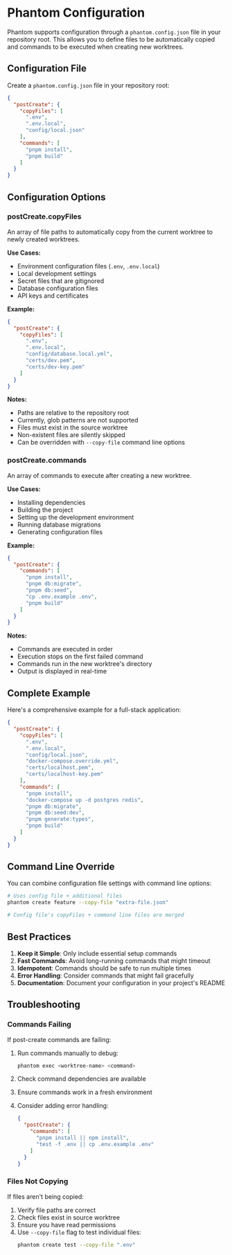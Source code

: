 # Phantom Configuration

Phantom supports configuration through a `phantom.config.json` file in your repository root. This allows you to define files to be automatically copied and commands to be executed when creating new worktrees.

## Configuration File

Create a `phantom.config.json` file in your repository root:

```json
{
  "postCreate": {
    "copyFiles": [
      ".env",
      ".env.local",
      "config/local.json"
    ],
    "commands": [
      "pnpm install",
      "pnpm build"
    ]
  }
}
```

## Configuration Options

### postCreate.copyFiles

An array of file paths to automatically copy from the current worktree to newly created worktrees.

**Use Cases:**
- Environment configuration files (`.env`, `.env.local`)
- Local development settings
- Secret files that are gitignored
- Database configuration files
- API keys and certificates

**Example:**
```json
{
  "postCreate": {
    "copyFiles": [
      ".env",
      ".env.local",
      "config/database.local.yml",
      "certs/dev.pem",
      "certs/dev-key.pem"
    ]
  }
}
```

**Notes:**
- Paths are relative to the repository root
- Currently, glob patterns are not supported
- Files must exist in the source worktree
- Non-existent files are silently skipped
- Can be overridden with `--copy-file` command line options

### postCreate.commands

An array of commands to execute after creating a new worktree.

**Use Cases:**
- Installing dependencies
- Building the project
- Setting up the development environment
- Running database migrations
- Generating configuration files

**Example:**
```json
{
  "postCreate": {
    "commands": [
      "pnpm install",
      "pnpm db:migrate",
      "pnpm db:seed",
      "cp .env.example .env",
      "pnpm build"
    ]
  }
}
```

**Notes:**
- Commands are executed in order
- Execution stops on the first failed command
- Commands run in the new worktree's directory
- Output is displayed in real-time

## Complete Example

Here's a comprehensive example for a full-stack application:

```json
{
  "postCreate": {
    "copyFiles": [
      ".env",
      ".env.local",
      "config/local.json",
      "docker-compose.override.yml",
      "certs/localhost.pem",
      "certs/localhost-key.pem"
    ],
    "commands": [
      "pnpm install",
      "docker-compose up -d postgres redis",
      "pnpm db:migrate",
      "pnpm db:seed:dev",
      "pnpm generate:types",
      "pnpm build"
    ]
  }
}
```

## Command Line Override

You can combine configuration file settings with command line options:

```bash
# Uses config file + additional files
phantom create feature --copy-file "extra-file.json"

# Config file's copyFiles + command line files are merged
```

## Best Practices

1. **Keep it Simple**: Only include essential setup commands
2. **Fast Commands**: Avoid long-running commands that might timeout
3. **Idempotent**: Commands should be safe to run multiple times
4. **Error Handling**: Consider commands that might fail gracefully
5. **Documentation**: Document your configuration in your project's README

## Troubleshooting

### Commands Failing

If post-create commands are failing:

1. Run commands manually to debug:
   ```bash
   phantom exec <worktree-name> <command>
   ```

2. Check command dependencies are available
3. Ensure commands work in a fresh environment
4. Consider adding error handling:
   ```json
   {
     "postCreate": {
       "commands": [
         "pnpm install || npm install",
         "test -f .env || cp .env.example .env"
       ]
     }
   }
   ```

### Files Not Copying

If files aren't being copied:

1. Verify file paths are correct
2. Check files exist in source worktree
3. Ensure you have read permissions
4. Use `--copy-file` flag to test individual files:
   ```bash
   phantom create test --copy-file ".env"
   ```